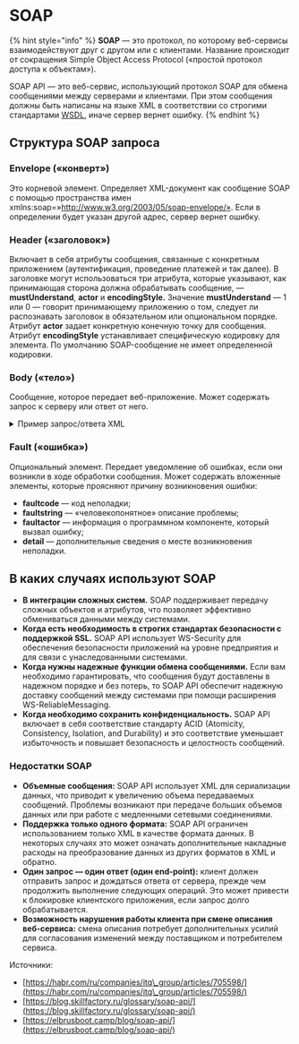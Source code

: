 # SOAP

{% hint style="info" %}
**SOAP** — это протокол, по которому веб-сервисы взаимодействуют друг с другом или с клиентами. Название происходит от сокращения Simple Object Access Protocol («простой протокол доступа к объектам»).&#x20;

SOAP API — это веб-сервис, использующий протокол SOAP для обмена сообщениями между серверами и клиентами. При этом сообщения должны быть написаны на языке XML в соответствии со строгими стандартами [WSDL](wsdl.md), иначе сервер вернет ошибку.
{% endhint %}

## **Структура SOAP запроса**

### **Envelope («конверт»)**

Это корневой элемент. Определяет XML-документ как сообщение SOAP с помощью пространства имен xmlns:soap=»http://www.w3.org/2003/05/soap-envelope/». Если в определении будет указан другой адрес, сервер вернет ошибку.

### **Header («заголовок»)**

Включает в себя атрибуты сообщения, связанные с конкретным приложением (аутентификация, проведение платежей и так далее). В заголовке могут использоваться три атрибута, которые указывают, как принимающая сторона должна обрабатывать сообщение, — **mustUnderstand**, **actor** и **encodingStyle.** Значение **mustUnderstand** — 1 или 0 — говорит принимающему приложению о том, следует ли распознавать заголовок в обязательном или опциональном порядке. Атрибут **actor** задает конкретную конечную точку для сообщения. Атрибут **encodingStyle** устанавливает специфическую кодировку для элемента. По умолчанию SOAP-сообщение не имеет определенной кодировки.

### **Body («тело»)**

Сообщение, которое передает веб-приложение. Может содержать запрос к серверу или ответ от него.

<details>

<summary>Пример запрос/ответа XML</summary>

_Пример сообщения, которое запрашивает стоимость ноутбука в онлайн-магазине:_

```xml
<?xml version="1.0"?>
<soap:Envelope
	xmlns:soap="http://www.w3.org/2003/05/soap-envelope/"
	soap:encodingStyle="http://www.w3.org/2003/05/soap-encoding">
<soap:Body> 
	<m:GetPrice xmlns:m="https://online-shop.ru/prices">
		<m:Item>Dell Vostro 3515-5371</m:Item>
	</m:GetPrice>
</soap:Body>
</soap:Envelope>
```

_Пример ответа сервера онлайн-магазина:_

```xml
<?xml version="1.0"?>
<soap:Envelope xmlns:soap="http://www.w3.org/2003/05/soap-envelope/"
	soap:encodingStyle="http://www.w3.org/2003/05/soap-encoding">
<soap:Body>
	<m:GetPriceResponse xmlns:m="https://online-shop.ru/prices">
		<m:Price>37299</m:Price>
	</m:GetPriceResponse>
</soap:Body>
</soap:Envelope>
```

</details>

### **Fault («ошибка»)**

Опциональный элемент. Передает уведомление об ошибках, если они возникли в ходе обработки сообщения. Может содержать вложенные элементы, которые проясняют причину возникновения ошибки:

* **faultcode** — код неполадки;
* **faultstring** — «человекопонятное» описание проблемы;
* **faultactor** — информация о программном компоненте, который вызвал ошибку;
* **detail** — дополнительные сведения о месте возникновения неполадки.

## В каких случаях используют SOAP <a href="#v-kakikh-sluchayakh-ispolzuyut-soap" id="v-kakikh-sluchayakh-ispolzuyut-soap"></a>

* **В интеграции сложных систем.** SOAP поддерживает передачу сложных объектов и атрибутов, что позволяет эффективно обмениваться данными между системами.
* **Когда есть необходимость в строгих стандартах безопасности с поддержкой SSL.** SOAP API использует WS-Security для обеспечения безопасности приложений на уровне предприятия и для связи с унаследованными системами.
* **Когда нужны надежные функции обмена сообщениями.** Если вам необходимо гарантировать, что сообщения будут доставлены в надежном порядке и без потерь, то SOAP API обеспечит надежную доставку сообщений между системами при помощи расширения WS-ReliableMessaging.
* **Когда необходимо сохранить конфиденциальность.** SOAP API включает в себя соответствие стандарту ACID (Atomicity, Consistency, Isolation, and Durability) и это соответствие уменьшает избыточность и повышает безопасность и целостность сообщений.

### Недостатки SOAP <a href="#d0-bd-d0-b5-d0-b4-d0-be-d1-81-d1-82-d0-b0-d1-82-d0-ba-d0-b8-soap" id="d0-bd-d0-b5-d0-b4-d0-be-d1-81-d1-82-d0-b0-d1-82-d0-ba-d0-b8-soap"></a>

* **Объемные сообщения:** SOAP API использует XML для сериализации данных, что приводит к увеличению объема передаваемых сообщений. Проблемы возникают при передаче больших объемов данных или при работе с медленными сетевыми соединениями.
* **Поддержка только одного формата:** SOAP API ограничен использованием только XML в качестве формата данных. В некоторых случаях это может означать дополнительные накладные расходы на преобразование данных из других форматов в XML и обратно.
* **Один запрос — один ответ (один end-point):** клиент должен отправить запрос и дождаться ответа от сервера, прежде чем продолжить выполнение следующих операций. Это может привести к блокировке клиентского приложения, если запрос долго обрабатывается.
* **Возможность нарушения работы клиента при смене описания веб-сервиса:** смена описания потребует дополнительных усилий для согласования изменений между поставщиком и потребителем сервиса.





Источники:&#x20;

* [https://habr.com/ru/companies/itq\_group/articles/705598/](https://habr.com/ru/companies/itq\_group/articles/705598/)
* [https://blog.skillfactory.ru/glossary/soap-api/](https://blog.skillfactory.ru/glossary/soap-api/)
* [https://elbrusboot.camp/blog/soap-api/](https://elbrusboot.camp/blog/soap-api/)
